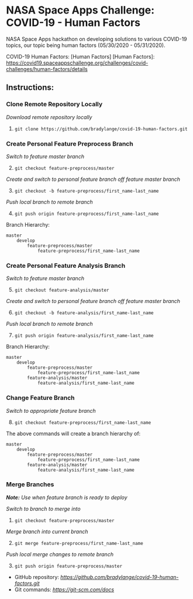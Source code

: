 # NASA Space Apps Challenge: COVID-19 - Human Factors
NASA Space Apps hackathon on developing solutions to various COVID-19 topics,
our topic being human factors (05/30/2020 - 05/31/2020).

COVID-19 Human Factors: [Human Factors]
[Human Factors]: https://covid19.spaceappschallenge.org/challenges/covid-challenges/human-factors/details

## Instructions:
### Clone Remote Repository Locally
*Download remote repository locally*

1. `git clone https://github.com/bradylange/covid-19-human-factors.git`

### Create Personal Feature Preprocess Branch
*Switch to feature master branch*

2. `git checkout feature-preprocess/master`

*Create and switch to personal feature branch off feature master branch*

3. `git checkout -b feature-preprocess/first_name-last_name`

*Push local branch to remote branch*

4. `git push origin feature-preprocess/first_name-last_name`

Branch Hierarchy:
```
master
    develop
        feature-preprocess/master
            feature-preprocess/first_name-last_name
```

### Create Personal Feature Analysis Branch
*Switch to feature master branch*

5. `git checkout feature-analysis/master`

*Create and switch to personal feature branch off feature master branch*

6. `git checkout -b feature-analysis/first_name-last_name`

*Push local branch to remote branch*

7. `git push origin feature-analysis/first_name-last_name`

Branch Hierarchy:
```
master
    develop
        feature-preprocess/master
            feature-preprocess/first_name-last_name
        feature-analysis/master
            feature-analysis/first_name-last_name
```

### Change Feature Branch
*Switch to appropriate feature branch*

8. `git checkout feature-preprocess/first_name-last_name`

The above commands will create a branch hierarchy of:
```
master
    develop
        feature-preprocess/master
            feature-preprocess/first_name-last_name
        feature-analysis/master
            feature-analysis/first_name-last_name
```

### Merge Branches ###
***Note:*** *Use when feature branch is ready to deploy*

*Switch to branch to merge into*

1. `git checkout feature-preprocess/master`

*Merge branch into current branch*

2. `git merge feature-preprocess/first_name-last_name`

*Push local merge changes to remote branch*

3. `git push origin feature-preprocess/master`

- GitHub repository: *https://github.com/bradylange/covid-19-human-factors.git*
- Git commands: *https://git-scm.com/docs*
